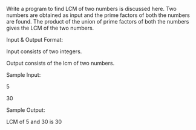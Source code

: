 Write a program to find LCM of two numbers is discussed here. Two numbers are obtained as input and the prime factors of both the numbers are found. The product of the union of prime factors of both the numbers gives the LCM of the two numbers.

Input & Output Format:

Input consists of two integers.

Output consists of the lcm of two numbers.

Sample Input:

5

30

Sample Output:

LCM of 5 and 30 is 30
